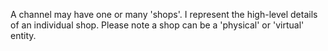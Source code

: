 A channel may have one or many 'shops'. I represent the high-level details of an individual shop. Please note a shop can be a 'physical' or 'virtual' entity.